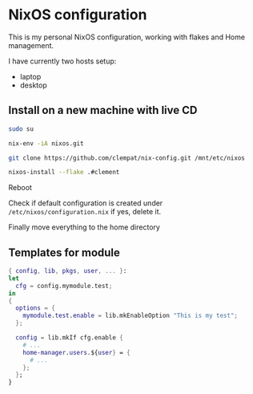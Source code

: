 
# NixOS configuration
This is my personal NixOS configuration, working with flakes and Home management.

I have currently two hosts setup:
- laptop
- desktop

## Install on a new machine with live CD

```bash
sudo su
```

```bash
nix-env -iA nixos.git
```

```bash
git clone https://github.com/clempat/nix-config.git /mnt/etc/nixos
```

```bash
nixos-install --flake .#clement
```

Reboot

Check if default configuration is created under `/etc/nixos/configuration.nix` if yes, delete it.

Finally move everything to the home directory

## Templates for module

```nix
{ config, lib, pkgs, user, ... }:
let
  cfg = config.mymodule.test;
in
{
  options = {
    mymodule.test.enable = lib.mkEnableOption "This is my test";
  };

  config = lib.mkIf cfg.enable {
    # ...
    home-manager.users.${user} = {
      # ...
    };
  };
}
```